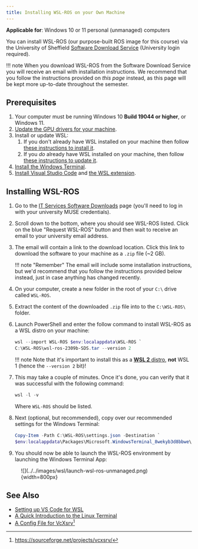```yaml
---
title: Installing WSL-ROS on your Own Machine 
---
```


**Applicable for**: Windows 10 or 11 personal (unmanaged) computers

You can install WSL-ROS (our purpose-built ROS image for this course) via the University of Sheffield [Software Download Service](https://students.sheffield.ac.uk/it-services/software/wsl-ros) (University login required).

!!! note
    When you download WSL-ROS from the Software Download Service you will receive an email with installation instructions. We recommend that you follow the instructions provided on *this page* instead, as this page will be kept more up-to-date throughout the semester.

## Prerequisites

1. Your computer must be running Windows 10 **Build 19044 or higher**, or Windows 11.
2. [Update the GPU drivers for your machine](https://learn.microsoft.com/en-us/windows/wsl/tutorials/gui-apps#install-support-for-linux-gui-apps).
3. Install or update WSL:
    1. If you don't already have WSL installed on your machine then follow [these instructions to install it](https://learn.microsoft.com/en-us/windows/wsl/tutorials/gui-apps#fresh-install---no-prior-wsl-installation).
    2. If you *do* already have WSL installed on your machine, then follow [these instructions to update it](https://learn.microsoft.com/en-us/windows/wsl/tutorials/gui-apps#existing-wsl-install).
4. [Install the Windows Terminal](https://learn.microsoft.com/en-us/windows/terminal/install).
5. [Install Visual Studio Code](https://code.visualstudio.com/) and [the WSL extension](https://marketplace.visualstudio.com/items?itemName=ms-vscode-remote.remote-wsl).

## Installing WSL-ROS

1. Go to the [IT Services Software Downloads](https://www.sheffield.ac.uk/software/) page (you'll need to log in with your university MUSE credentials).
2. Scroll down to the bottom, where you should see WSL-ROS listed. Click on the blue "Request WSL-ROS" button and then wait to receive an email to your university email address. 
3. The email will contain a link to the download location. Click this link to download the software to your machine as a `.zip` file (~2 GB).
    
    !!! note "Remember"
        The email will include some installation instructions, but we'd recommend that you follow the instructions provided below instead, just in case anything has changed recently.

4. On your computer, create a new folder in the root of your `C:\` drive called `WSL-ROS`.
5. Extract the content of the downloaded `.zip` file into to the `C:\WSL-ROS\` folder.
6. Launch PowerShell and enter the follow command to install WSL-ROS as a WSL distro on your machine:

    ```powershell
    wsl --import WSL-ROS $env:localappdata\WSL-ROS `
    C:\WSL-ROS\wsl-ros-2309b-SDS.tar --version 2
    ```

    !!! note
        Note that it's important to install this as a [**WSL 2** distro](https://learn.microsoft.com/en-us/windows/wsl/compare-versions#comparing-wsl-1-and-wsl-2), **not** WSL 1 (hence the `--version 2` bit)!

7. This may take a couple of minutes. Once it's done, you can verify that it was successful with the following command:

    ```powershell
    wsl -l -v
    ```

    Where `WSL-ROS` should be listed.

8. Next (optional, but recommended), copy over our recommended settings for the Windows Terminal:
   
    ```powershell
    Copy-Item -Path C:\WSL-ROS\settings.json -Destination `
    $env:localappdata\Packages\Microsoft.WindowsTerminal_8wekyb3d8bbwe\LocalState
    ```

9. You should now be able to launch the WSL-ROS environment by launching the Windows Terminal App:

<figure markdown>
  ![](../../images/wsl/launch-wsl-ros-unmanaged.png){width=800px}
</figure>

## See Also

* [Setting up VS Code for WSL](../on-campus/vscode.md)
* [A Quick Introduction to the Linux Terminal](../on-campus/linux-term.md)
* [A Config File for VcXsrv](https://drive.google.com/file/d/1CMJZ6xVXJ2cKZ0NmdYaxUw9RfPsIGLX9/view?usp=sharing)[^vcxsrv]

[^vcxsrv]: https://sourceforge.net/projects/vcxsrv/